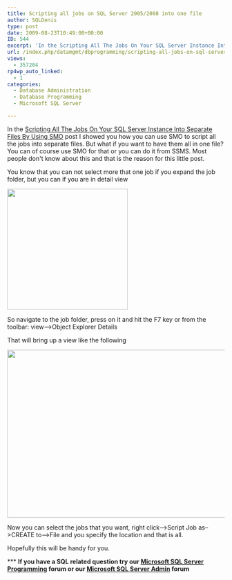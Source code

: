 ```yaml
---
title: Scripting all jobs on SQL Server 2005/2008 into one file
author: SQLDenis
type: post
date: 2009-08-23T10:49:00+00:00
ID: 544
excerpt: 'In the Scripting All The Jobs On Your SQL Server Instance Into Separate Files By Using SMO post I showed you how you can use SMO to script all the jobs into separate files. But what if you want to have them all in one file? You can of course use SMO for&hellip;'
url: /index.php/datamgmt/dbprogramming/scripting-all-jobs-on-sql-server-2005-20/
views:
  - 357204
rp4wp_auto_linked:
  - 1
categories:
  - Database Administration
  - Database Programming
  - Microsoft SQL Server

---
```

In the [Scripting All The Jobs On Your SQL Server Instance Into Separate Files By Using SMO][1] post I showed you how you can use SMO to script all the jobs into separate files. But what if you want to have them all in one file? You can of course use SMO for that or you can do it from SSMS. Most people don't know about this and that is the reason for this little post.

You know that you can not select more that one job if you expand the job folder, but you can if you are in detail view

<div class="image_block">
  <a href="https://lessthandot.z19.web.core.windows.net/wp-content/uploads/blogs/DataMgmt/Denis/ADvent/SCriptOut4.png?mtime=1357605366"><img alt="" src="https://lessthandot.z19.web.core.windows.net/wp-content/uploads/blogs/DataMgmt/Denis/ADvent/SCriptOut4.png?mtime=1357605366" width="279" height="280" /></a>
</div>

So navigate to the job folder, press on it and hit the F7 key or from the toolbar: view–>Object Explorer Details

That will bring up a view like the following

<div class="image_block">
  <a href="https://lessthandot.z19.web.core.windows.net/wp-content/uploads/blogs/DataMgmt/Denis/ADvent/SCriptOut5.png?mtime=1357605388"><img alt="" src="https://lessthandot.z19.web.core.windows.net/wp-content/uploads/blogs/DataMgmt/Denis/ADvent/SCriptOut5.png?mtime=1357605388" width="616" height="389" /></a>
</div>

Now you can select the jobs that you want, right click–>Script Job as–>CREATE to–>File and you specify the location and that is all.

Hopefully this will be handy for you.



\*** **If you have a SQL related question try our [Microsoft SQL Server Programming][2] forum or our [Microsoft SQL Server Admin][3] forum**<ins></ins>

 [1]: /index.php/DataMgmt/DBAdmin/scripting-all-the-jobs-on-your-sql-serve
 [2]: http://forum.lessthandot.com/viewforum.php?f=17
 [3]: http://forum.lessthandot.com/viewforum.php?f=22